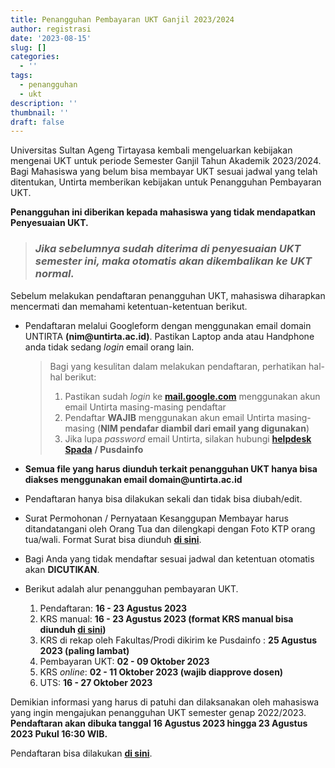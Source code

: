 ```yaml
---
title: Penangguhan Pembayaran UKT Ganjil 2023/2024
author: registrasi
date: '2023-08-15'
slug: []
categories:
  - ''
tags:
  - penangguhan
  - ukt
description: ''
thumbnail: ''
draft: false
---
```


Universitas Sultan Ageng Tirtayasa kembali mengeluarkan kebijakan mengenai UKT untuk periode Semester Ganjil Tahun Akademik 2023/2024. Bagi Mahasiswa yang belum bisa membayar UKT sesuai jadwal yang telah ditentukan, Untirta memberikan kebijakan untuk Penangguhan Pembayaran UKT.

**Penangguhan ini diberikan kepada mahasiswa yang tidak mendapatkan Penyesuaian UKT.**

> ### *Jika sebelumnya sudah diterima di penyesuaian UKT semester ini, maka otomatis akan dikembalikan ke UKT normal.*

Sebelum melakukan pendaftaran penangguhan UKT, mahasiswa diharapkan mencermati dan memahami ketentuan-ketentuan berikut.

-   Pendaftaran melalui Googleform dengan menggunakan email domain UNTIRTA **(nim\@untirta.ac.id)**. Pastikan Laptop anda atau Handphone anda tidak sedang *login* email orang lain.

    > Bagi yang kesulitan dalam melakukan pendaftaran, perhatikan hal-hal berikut:
    >
    > 1.  Pastikan sudah *login* ke [**mail.google.com**](mail.google.com) menggunakan akun email Untirta masing-masing pendaftar
    > 2.  Pendaftar **WAJIB** menggunakan akun email Untirta masing-masing (**NIM pendafar diambil dari email yang digunakan**)
    > 3.  Jika lupa *password* email Untirta, silakan hubungi [**helpdesk Spada**](http://helpdesk.spada.untirta.ac.id/) **/ Pusdainfo**

-   **Semua file yang harus diunduh terkait penangguhan UKT hanya bisa diakses menggunakan email domain\@untirta.ac.id**

-   Pendaftaran hanya bisa dilakukan sekali dan tidak bisa diubah/edit.

-   Surat Permohonan / Pernyataan Kesanggupan Membayar harus ditandatangani oleh Orang Tua dan dilengkapi dengan Foto KTP orang tua/wali. Format Surat bisa diunduh [**di sini**](https://drive.google.com/file/d/1pC67UVz9owvR8P2QfhY1L0jbHBlM09qB/view?usp=sharing).

-   Bagi Anda yang tidak mendaftar sesuai jadwal dan ketentuan otomatis akan **DICUTIKAN**.

-   Berikut adalah alur penangguhan pembayaran UKT.

    1.  Pendaftaran: **16 - 23 Agustus 2023**
    2.  KRS manual: **16 - 23 Agustus 2023 (**format KRS manual bisa diunduh [**di sini**](https://drive.google.com/file/d/1pG5CYcB3igbFc5_gbe69KqNXKZQadVnF/view?usp=sharing)**)**
    3.  KRS di rekap oleh Fakultas/Prodi dikirim ke Pusdainfo : **25 Agustus 2023 (paling lambat)**
    4.  Pembayaran UKT: **02 - 09 Oktober 2023**
    5.  KRS *online*: **02 - 11 Oktober 2023 (wajib diapprove dosen)**
    6.  UTS: **16 - 27 Oktober 2023**

Demikian informasi yang harus di patuhi dan dilaksanakan oleh mahasiswa yang ingin mengajukan penangguhan UKT semester genap 2022/2023. **Pendaftaran akan dibuka tanggal 16 Agustus 2023 hingga 23 Agustus 2023 Pukul 16:30 WIB.**

Pendaftaran bisa dilakukan [**di sini**](https://docs.google.com/forms/d/e/1FAIpQLSflTIUSKdyAK6B75Efp6h4qVaIRheHqxgaY-OaSa95cYE6vog/viewform).
